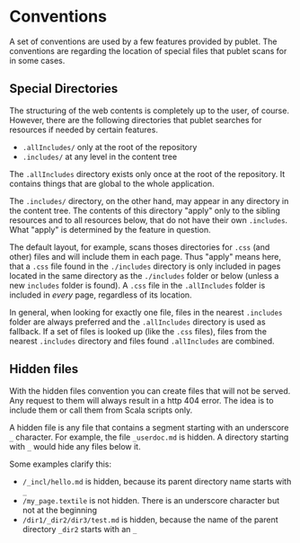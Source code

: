 # Conventions

A set of conventions are used by a few features provided by publet. The
conventions are regarding the location of special files that publet scans for
in some cases.


## Special Directories

The structuring of the web contents is completely up to the user, of course.
However, there are the following directories that publet searches for
resources if needed by certain features.

* `.allIncludes/` only at the root of the repository
* `.includes/` at any level in the content tree

The `.allIncludes` directory exists only once at the root of the repository.
It contains things that are global to the whole application.

The `.includes/` directory, on the other hand, may appear in any directory in
the content tree. The contents of this directory "apply" only to the sibling
resources and to all resources below, that do not have their own `.includes`.
What "apply" is determined by the feature in question.

The default layout, for example, scans thoses directories for `.css` (and
other) files and will include them in each page. Thus "apply" means here, that
a `.css` file found in the `./includes` directory is only included in pages
located in the same directory as the `./includes` folder or below (unless a
new `includes` folder is found). A `.css` file in the `.allIncludes` folder is
included in _every_ page, regardless of its location.

In general, when looking for exactly one file, files in the nearest
`.includes` folder are always preferred and the `.allIncludes` directory is
used as fallback. If a set of files is looked up (like the `.css` files),
files from the nearest `.includes` directory and files found `.allIncludes`
are combined.


## Hidden files

With the hidden files convention you can create files that will not be served.
Any request to them will always result in a http 404 error. The idea is to
include them or call them from Scala scripts only.

A hidden file is any file that contains a segment starting with an underscore
`_` character. For example, the file `_userdoc.md` is hidden. A directory
starting with `_` would hide any files below it.

Some examples clarify this:

* `/_incl/hello.md` is hidden, because its parent directory name starts with `_`
* `/my_page.textile` is not hidden. There is an underscore character but not at the beginning
* `/dir1/_dir2/dir3/test.md` is hidden, because the name of the parent directory `_dir2` starts with an `_`
